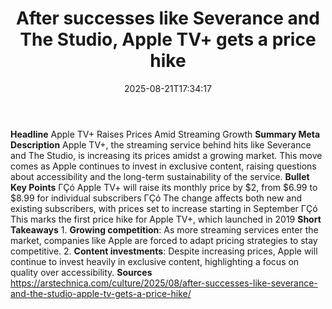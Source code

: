 ﻿---
title: "After successes like Severance and The Studio, Apple TV+ gets a price hike"
date: "2025-08-21T17:34:17"
category: "Markets"
summary: ""
slug: "after successes like severance and the studio apple tv gets "
source_urls:
  - "https://arstechnica.com/culture/2025/08/after-successes-like-severance-and-the-studio-apple-tv-gets-a-price-hike/"
seo:
  title: "After successes like Severance and The Studio, Apple TV+ gets a price hike | Hash n Hedge"
  description: ""
  keywords: ["news", "markets", "brief"]
---
**Headline** Apple TV+ Raises Prices Amid Streaming Growth  **Summary Meta Description** Apple TV+, the streaming service behind hits like Severance and The Studio, is increasing its prices amidst a growing market. This move comes as Apple continues to invest in exclusive content, raising questions about accessibility and the long-term sustainability of the service.  **Bullet Key Points**  ΓÇó Apple TV+ will raise its monthly price by $2, from $6.99 to $8.99 for individual subscribers ΓÇó The change affects both new and existing subscribers, with prices set to increase starting in September ΓÇó This marks the first price hike for Apple TV+, which launched in 2019  **Short Takeaways**  1. **Growing competition**: As more streaming services enter the market, companies like Apple are forced to adapt pricing strategies to stay competitive. 2. **Content investments**: Despite increasing prices, Apple will continue to invest heavily in exclusive content, highlighting a focus on quality over accessibility.  **Sources** https://arstechnica.com/culture/2025/08/after-successes-like-severance-and-the-studio-apple-tv-gets-a-price-hike/ 
